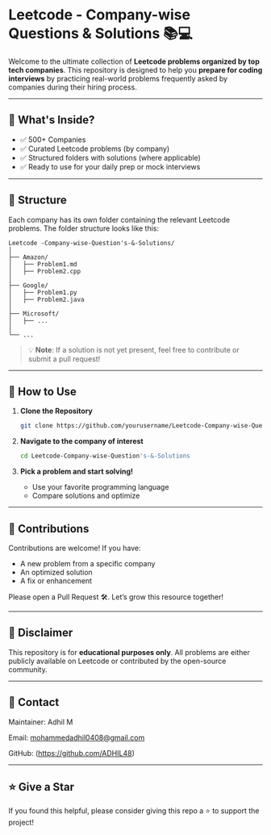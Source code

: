 
# Leetcode - Company-wise Questions & Solutions 📚💻

Welcome to the ultimate collection of **Leetcode problems organized by top tech companies**. This repository is designed to help you **prepare for coding interviews** by practicing real-world problems frequently asked by companies during their hiring process.

---

## 🧠 What's Inside?

- ✅ 500+ Companies
- ✅ Curated Leetcode problems (by company)
- ✅ Structured folders with solutions (where applicable)
- ✅ Ready to use for your daily prep or mock interviews

---

## 📂 Structure

Each company has its own folder containing the relevant Leetcode problems. The folder structure looks like this:

```
Leetcode -Company-wise-Question's-&-Solutions/
│
├── Amazon/
│   ├── Problem1.md
│   ├── Problem2.cpp
│
├── Google/
│   ├── Problem1.py
│   ├── Problem2.java
│
├── Microsoft/
│   ├── ...
│
└── ...
```

> 💡 **Note**: If a solution is not yet present, feel free to contribute or submit a pull request!

---

## 🚀 How to Use

1. **Clone the Repository**
   ```bash
   git clone https://github.com/yourusername/Leetcode-Company-wise-Question's-&-Solutions.git
   ```

2. **Navigate to the company of interest**
   ```bash
   cd Leetcode-Company-wise-Question's-&-Solutions
   ```

3. **Pick a problem and start solving!**
   - Use your favorite programming language
   - Compare solutions and optimize

---

## 🙌 Contributions

Contributions are welcome! If you have:
- A new problem from a specific company
- An optimized solution
- A fix or enhancement

Please open a Pull Request 🛠️. Let’s grow this resource together!

---

## 📌 Disclaimer

This repository is for **educational purposes only**. All problems are either publicly available on Leetcode or contributed by the open-source community.

---

## 📧 Contact

Maintainer: Adhil M


Email: mohammedadhil0408@gmail.com 


GitHub: (https://github.com/ADHIL48)

---

## ⭐ Give a Star

If you found this helpful, please consider giving this repo a ⭐ to support the project!
